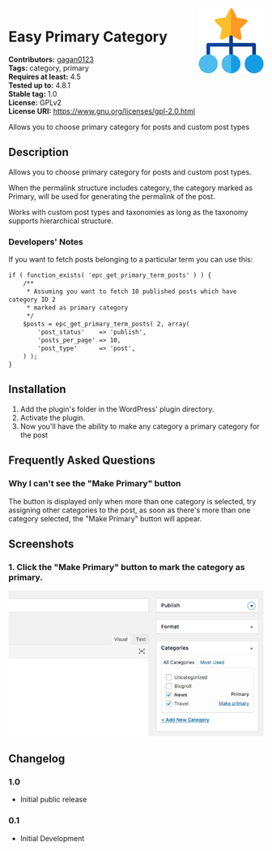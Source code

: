 <img src='https://github.com/gagan0123/easy-primary-category/raw/master/assets/icon-128x128.png' align='right' />

# Easy Primary Category #
**Contributors:** [gagan0123](https://profiles.wordpress.org/gagan0123)  
**Tags:** category, primary  
**Requires at least:** 4.5  
**Tested up to:** 4.8.1  
**Stable tag:** 1.0  
**License:** GPLv2  
**License URI:** https://www.gnu.org/licenses/gpl-2.0.html  

Allows you to choose primary category for posts and custom post types

## Description ##

Allows you to choose primary category for posts and custom post types.

When the permalink structure includes category, the category marked as Primary, will be used for generating the permalink of the post.

Works with custom post types and taxonomies as long as the taxonomy supports hierarchical structure. 

### Developers' Notes ###

If you want to fetch posts belonging to a particular term you can use this:
```
if ( function_exists( 'epc_get_primary_term_posts' ) ) {
	/**
	 * Assuming you want to fetch 10 published posts which have category ID 2
	 * marked as primary category
	 */
	$posts = epc_get_primary_term_posts( 2, array(
		'post_status'	 => 'publish',
		'posts_per_page' => 10,
		'post_type'		 => 'post',
	) );
}
```

## Installation ##
1. Add the plugin's folder in the WordPress' plugin directory.
1. Activate the plugin.
1. Now you'll have the ability to make any category a primary category for the post

## Frequently Asked Questions ##

### Why I can't see the "Make Primary" button ###
The button is displayed only when more than one category is selected, try assigning other categories to the post, as soon as there's more than one category selected, the "Make Primary" button will appear.

## Screenshots ##
### 1. Click the "Make Primary" button to mark the category as primary. ###
![Click the "Make Primary" button to mark the category as primary.](https://github.com/gagan0123/easy-primary-category/raw/master/assets/screenshot-1.png)


## Changelog ##

### 1.0 ###
* Initial public release

### 0.1 ###
* Initial Development